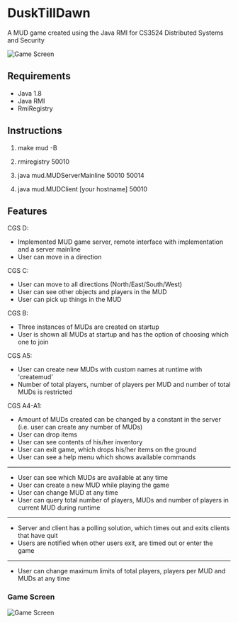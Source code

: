 # DuskTillDawn
A MUD game created using the Java RMI for CS3524 Distributed Systems and Security


![Game Screen](https://github.com/StefanRudvin/DuskTillDawn/blob/master/screenshots/IntroScreen.png)

## Requirements

* Java 1.8
* Java RMI
* RmiRegistry

## Instructions

1. make mud -B

2. rmiregistry 50010

3. java mud.MUDServerMainline 50010 50014

4. java mud.MUDClient [your hostname] 50010

## Features

CGS D:
* Implemented MUD game server, remote interface with implementation and a server mainline
* User can move in a direction

CGS C: 
* User can move to all directions (North/East/South/West)
* User can see other objects and players in the MUD
* User can pick up things in the MUD

CGS B:
* Three instances of MUDs are created on startup
* User is shown all MUDs at startup and has the option of choosing which one to join

CGS A5:
* User can create new MUDs with custom names at runtime with 'createmud' 
* Number of total players, number of players per MUD and number of total MUDs is restricted

CGS A4-A1:
* Amount of MUDs created can be changed by a constant in the server (i.e. user can create any number of MUDs)
* User can drop items
* User can see contents of his/her inventory
* User can exit game, which drops his/her items on the ground
* User can see a help menu which shows available commands
***
* User can see which MUDs are available at any time
* User can create a new MUD while playing the game
* User can change MUD at any time
* User can query total number of players, MUDs and number of players in current MUD during runtime
***
* Server and client has a polling solution, which times out and exits clients that have quit
* Users are notified when other users exit, are timed out or enter the game
***
* User can change maximum limits of total players, players per MUD and MUDs at any time


### Game Screen

![Game Screen](https://github.com/StefanRudvin/DuskTillDawn/blob/master/screenshots/GameScreen.png)
